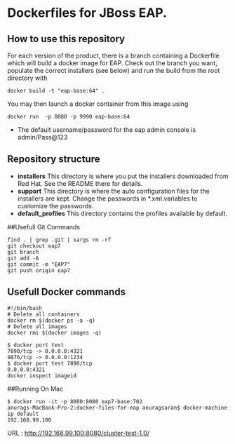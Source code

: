# Dockerfiles for JBoss EAP.

## How to use this repository
For each version of the product, there is a branch containing a Dockerfile which will build a docker image for EAP.
Check out the branch you want, populate the correct installers (see below) and run the build from the root directory with

`docker build -t "eap-base:64" .`

You may then launch a docker container from this image using 

`docker run  -p 8080 -p 9990 eap-base:64`

- The default username/password for the eap admin console is admin/Pass@123

## Repository structure
- **installers**
    This directory is where you put the installers downloaded from Red Hat. See the README there for details.
- **support**
    This directory is where the auto configuration files for the installers are kept. Change the passwords in *.xml.variables to customize the passwords.
- **default_profiles**
    This directory contains the profiles available by default.

##Usefull Git Commands 

```
find . | grep .git | xargs rm -rf
git checkout eap7
git branch
git add -A
git commit -m "EAP7"
git push origin eap7
```
## Usefull Docker commands
```
#!/bin/bash
# Delete all containers
docker rm $(docker ps -a -q)
# Delete all images
docker rmi $(docker images -q)

$ docker port test
7890/tcp -> 0.0.0.0:4321
9876/tcp -> 0.0.0.0:1234
$ docker port test 7890/tcp
0.0.0.0:4321
docker inspect imageid
```

##Running On Mac
```
$ docker run -it -p 8080:8080 eap7-base:702
anurags-MacBook-Pro-2:docker-files-for-eap anuragsaran$ docker-machine ip default
192.168.99.100
```
URL : http://192.168.99.100:8080/cluster-test-1.0/
